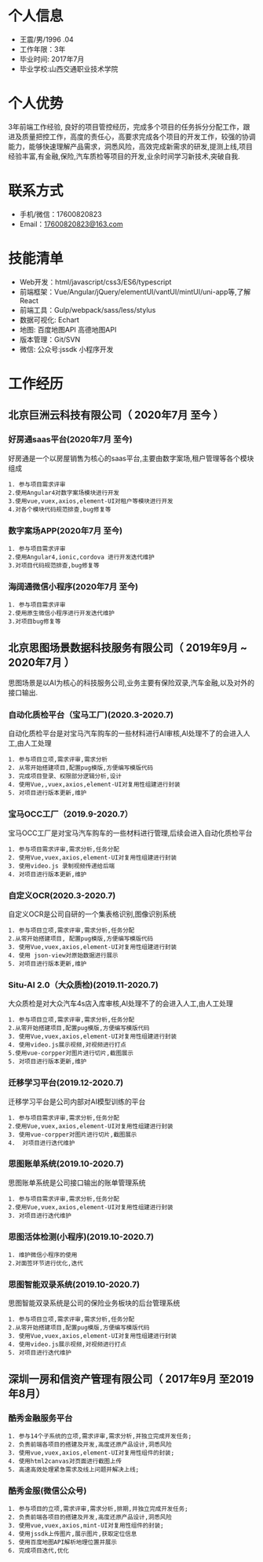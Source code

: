 # 个人信息
 - 王震/男/1996 .04
 - 工作年限：3年
 - 毕业时间: 2017年7⽉
 - 毕业学校:山西交通职业技术学院
# 个人优势
3年前端工作经验, 良好的项目管控经历，完成多个项目的任务拆分分配工作，跟进及质量把控工作，高度的责任心，高要求完成各个项目的开发工作，较强的协调能力，能够快速理解产品需求，洞悉风险，高效完成新需求的研发,提测上线,项目经验丰富,有金融,保险,汽车质检等项目的开发,业余时间学习新技术,突破自我.
# 联系方式
- 手机/微信：17600820823
- Email：17600820823@163.com      
# 技能清单
- Web开发：html/javascript/css3/ES6/typescript
- 前端框架：Vue/Angular/jQuery/elementUI/vantUI/mintUI/uni-app等,了解React
- 前端工具：Gulp/webpack/sass/less/stylus
- 数据可视化: Echart
- 地图: 百度地图API   高德地图API
- 版本管理：Git/SVN
- 微信:   公众号:jssdk   小程序开发

# 工作经历
## 北京巨洲云科技有限公司（ 2020年7月 至今 ）

### 好房通saas平台(2020年7月 至今)
好房通是一个以房屋销售为核心的saas平台,主要由数字案场,租户管理等各个模块组成
```
1. 参与项目需求评审
2.使用Angular4对数字案场模块进行开发
3.使用vue,vuex,axios,element-UI对租户等模块进行开发
4.对各个模块代码规范排查,bug修复等
```
### 数字案场APP(2020年7月 至今)
```
1. 参与项目需求评审
2.使用Angular4,ionic,cordova 进行开发迭代维护
3.对项目代码规范排查,bug修复等
```
### 海阔通微信小程序(2020年7月 至今)
```
1. 参与项目需求评审
2.使用原生微信小程序进行开发迭代维护
3.对项目bug修复等
```
## 北京思图场景数据科技服务有限公司（ 2019年9月 ~ 2020年7月 ）
   思图场景是以AI为核心的科技服务公司,业务主要有保险双录,汽车金融,以及对外的接口输出.
### 自动化质检平台（宝马工厂)(2020.3-2020.7)
自动化质检平台是对宝马汽车购车的一些材料进行AI审核,AI处理不了的会进入人工,由人工处理
```
1. 参与项目立项,需求评审,需求分析
2. 从零开始搭建项目,配置pug模版,方便编写模版代码
3. 完成项目登录、权限部分逻辑分析,设计
4. 使用Vue,,vuex,axios,element-UI对复用性组建进行封装
5. 对项目进行版本更新,维护
```
### 宝马OCC工厂（2019.9-2020.7）
宝马OCC工厂是对宝马汽车购车的一些材料进行管理,后续会进入自动化质检平台
```
1. 参与项目需求评审,需求分析,任务分配
2. 使用Vue,vuex,axios,element-UI对复用性组建进行封装
3. 使用video.js 录制视频传递给后端
4. 对项目进行版本更新,维护
```
### 自定义OCR(2020.3-2020.7)
自定义OCR是公司自研的一个集表格识别,图像识别系统
```
1. 参与项目立项,需求评审,需求分析,任务分配
2.从零开始搭建项目, 配置pug模版,方便编写模版代码
3. 使用Vue,vuex,axios,element-UI对复用性组建进行封装
4. 使用 json-view对原始数据进行展示
5. 对项目进行版本更新,维护
```
### Situ-AI 2.0（大众质检)(2019.11-2020.7)
大众质检是对大众汽车4s店入库审核,AI处理不了的会进入人工,由人工处理
```
1. 参与项目立项,需求评审,需求分析,任务分配
2.从零开始搭建项目,配置pug模版,方便编写模版代码
3. 使用Vue,vuex,axios,element-UI对复用性组建进行封装
4. 使用video.js展示视频,对视频进行打点
5.使用vue-corpper对图片进行切片,截图展示
5. 对项目进行版本更新,维护
```
### 迁移学习平台(2019.12-2020.7)
迁移学习平台是公司内部对AI模型训练的平台
```
1. 参与项目需求评审,需求分析,任务分配
2.使用Vue,vuex,axios,element-UI对复用性组建进行封装
3. 使用vue-corpper对图片进行切片,截图展示
4.  对项目进行迭代维护
```
### 思图账单系统(2019.10-2020.7)
思图账单系统是公司接口输出的账单管理系统
```
1. 参与项目需求评审,需求分析,任务分配
2.使用Vue,vuex,axios,element-UI对复用性组建进行封装
3. 对项目进行迭代维护
```
### 思图活体检测(小程序)(2019.10-2020.7)
```
1. 维护微信小程序的使用
2.对面签环节进行优化,迭代
```
### 思图智能双录系统(2019.10-2020.7)
思图智能双录系统是公司的保险业务板块的后台管理系统 
```
1. 参与项目立项,需求评审,需求分析,任务分配
2.从零开始搭建项目,配置pug模版,方便编写模版代码
3. 使用Vue,vuex,axios,element-UI对复用性组建进行封装
4. 使用video.js展示视频,对视频进行打点
5. 对项目进行迭代维护
```
## 深圳一房和信资产管理有限公司（ 2017年9月 至2019年8月）
### 酷秀金融服务平台
```
1. 参与14个子系统的立项,需求评审,需求分析,并独立完成开发任务;
2. 负责前端各项目的搭建及开发,高度还原产品设计,洞悉风险
3. 使用vue,vuex,axios,element-UI对复用性组件的封装;
4. 使用html2canvas对页面进行截图上传
5. 高速高效处理紧急需求及线上问题并解决上线;
```
### 酷秀金服(微信公众号)
```
1. 参与项目的立项,需求评审,需求分析,排期,并独立完成开发任务;
2. 负责前端各项目的搭建及开发,高度还原产品设计,洞悉风险
3. 使用vue,vuex,axios,mint-UI对复用性组件的封装;
4. 使用jssdk上传图片,展示图片,获取定位信息
5. 使用百度地图API解析地理位置并展示
6. 完成项目迭代,优化
```